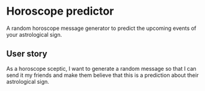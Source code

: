 # Horoscope predictor
A random horoscope message generator to predict the upcoming events of your astrological sign. 

## User story
As a horoscope sceptic, I want to generate a random message so that I can send it my friends and make them believe that this is a prediction about their astrological sign. 
